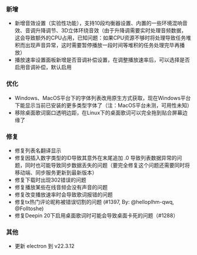 ### 新增

- 新增音效设置（实验性功能），支持10段均衡器设置、内置的一些环境混响音效、音调升降调节、3D立体环绕音效（由于升降调需要实时处理音频数据，这会导致额外的CPU占用，已知问题：如果CPU资源不够时将处理导致任务堆积而出现声音异常，这时需要暂停播放一段时间等堆积的任务处理完毕再播放）
- 播放速率设置面板新增是否音调补偿设置，在调整播放速率后，可以选择是否启用音调补偿，默认启用

### 优化

- Windows、MacOS平台下的字体列表改用原生方式获取，现在Windows平台下能显示当前已安装的更多类型字体了（注：MacOS平台未测，可用性未知）
- 移除桌面歌词窗口透明边距，在Linux下的桌面歌词可以完全拖到贴合屏幕边缘了

### 修复

- 修复列表名翻译显示
- 修复因插入数字类型的ID导致其意外在末尾追加 .0 导致列表数据异常的问题，同时也可能导致同步数据丢失的问题（要完全修复这个问题还需要同时将移动端、同步服务更新到最新版本）
- 修复下载时出现302错误的问题
- 修复播放某些在线音频会没有声音的问题
- 修复改变播放速率时会导致歌词报错的问题
- 修复tx热门评论昵称被错误切割的问题 (#1397, By: @helloplhm-qwq, @Folltoshe)
- 修复Deepin 20下启用桌面歌词时可能会导致桌面卡死的问题（#1288）

### 其他

- 更新 electron 到 v22.3.12
